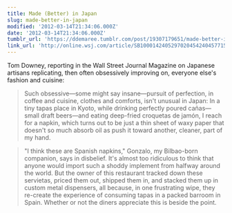 ```yaml
---
title: Made (Better) in Japan
slug: made-better-in-japan
modified: '2012-03-14T21:34:06.000Z'
date: '2012-03-14T21:34:06.000Z'
tumblr_url: 'https://ddemaree.tumblr.com/post/19307179651/made-better-in-japan'
link_url: 'http://online.wsj.com/article/SB10001424052970204542404577157290201608630.html'
---
```

Tom Downey, reporting in the Wall Street Journal Magazine on Japanese artisans replicating, then often obsessively improving on, everyone else's fashion and cuisine:

> Such obsessive—some might say insane—pursuit of perfection, in coffee and cuisine, clothes and comforts, isn't unusual in Japan: In a tiny tapas place in Kyoto, while drinking perfectly poured cañas—small draft beers—and eating deep-fried croquetas de jamón, I reach for a napkin, which turns out to be just a thin sheet of waxy paper that doesn't so much absorb oil as push it toward another, cleaner, part of my hand.

> "I think these are Spanish napkins," Gonzalo, my Bilbao-born companion, says in disbelief. It's almost too ridiculous to think that anyone would import such a shoddy implement from halfway around the world. But the owner of this restaurant tracked down these servietas, priced them out, shipped them in, and stacked them up in custom metal dispensers, all because, in one frustrating wipe, they re-create the experience of consuming tapas in a packed barroom in Spain. Whether or not the diners appreciate this is beside the point.
